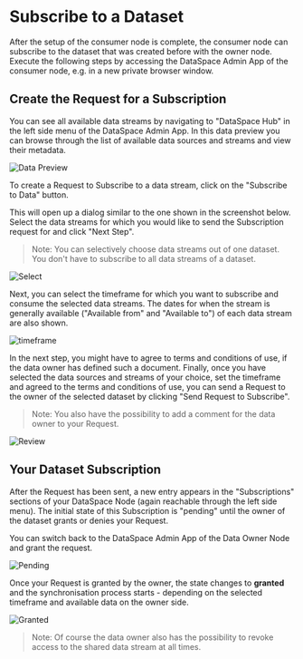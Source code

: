 # Subscribe to a Dataset

After the setup of the consumer node is complete, the consumer node can subscribe to the dataset that was created before with the owner node.
Execute the following steps by accessing the DataSpace Admin App of the consumer node, e.g. in a new private browser window.

## Create the Request for a Subscription

You can see all available data streams by navigating to "DataSpace Hub" in the left side menu of the DataSpace Admin App.
In this data preview you can browse through the list of available data sources and streams and view their metadata.

![Data Preview](img/request-dataset-data-preview.png)

To create a Request to Subscribe to a data stream, click on the "Subscribe to Data" button.

This will open up a dialog similar to the one shown in the screenshot below. Select the data streams for which you would like to send the Subscription request for and click "Next Step".

> Note: You can selectively choose data streams out of one dataset. You don't have to subscribe to all data streams of a dataset.

![Select](img/request-dataset-select.png)

Next, you can select the timeframe for which you want to subscribe and consume the selected data streams. The dates for when the stream is generally available ("Available from" and "Available to") of each data stream are also shown.

![timeframe](img/request-dataset-time-frame.png)

In the next step, you might have to agree to terms and conditions of use, if the data owner has defined such a document.
Finally, once you have selected the data sources and streams of your choice, set the timeframe and agreed to the terms and conditions of use, you can send a Request to the owner of the selected dataset by clicking "Send Request to Subscribe".

> Note: You also have the possibility to add a comment for the data owner to your Request.

![Review](img/request-dataset-review.png)

## Your Dataset Subscription

After the Request has been sent, a new entry appears in the "Subscriptions" sections of your DataSpace Node (again reachable through the left side menu). The initial state of this Subscription is "pending" until the owner of the dataset grants or denies your Request.

You can switch back to the DataSpace Admin App of the Data Owner Node and grant the request.

![Pending](img/request-dataset-pending.png)

Once your Request is granted by the owner, the state changes to **granted** and the synchronisation process starts - depending on the selected timeframe and available data on the owner side.

![Granted](img/request-dataset-granted.png)

> Note: Of course the data owner also has the possibility to revoke access to the shared data stream at all times.
